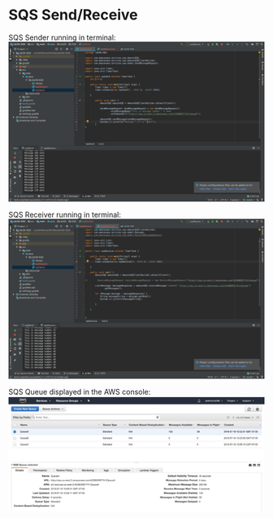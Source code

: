 # SQS Send/Receive

SQS Sender running in terminal:
![SQS Sender](https://raw.githubusercontent.com/pettynan/Lab38-SQS/master/src/main/resources/SQS_image1.png)

SQS Receiver running in terminal:
![SQS Receiver](https://raw.githubusercontent.com/pettynan/Lab38-SQS/master/src/main/resources/SQS_image2.png)

SQS Queue displayed in the AWS console:
![SQS console](https://raw.githubusercontent.com/pettynan/Lab38-SQS/master/src/main/resources/SQS_image3.png)
